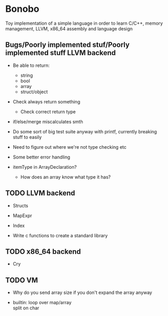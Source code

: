 # Bonobo

Toy implementation of a simple language in order to learn C/C++, memory management, LLVM, x86_64 assembly and language design


## Bugs/Poorly implemented stuf/Poorly implemented stuff  LLVM backend

* Be able to return:
    * string
    * bool
    * array
    * struct/object

* Check always return something
    * Check correct return type

* if/else/merge miscalculates smth 

* Do some sort of big test suite anyway with printf, currently breaking stuff to easily

* Need to figure out where we're not type checking etc 

* Some better error handling

* itemType in ArrayDeclaration?
    * How does an array know what type it has?



## TODO LLVM backend

* Structs

* MapExpr

* Index

* Write c functions to create a standard library

## TODO x86_64 backend

* Cry


## TODO VM 

* Why do you send array size if you don't expand the array anyway

* builtin:
    loop over map/array    
    split on char
